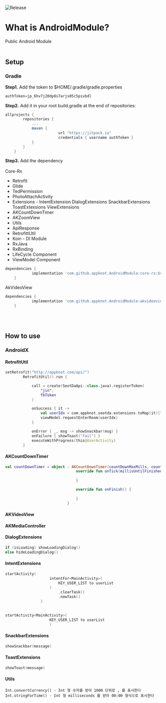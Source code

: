 ![Release](https://jitpack.io/v/appknot/AndroidModule.svg)

# What is AndroidModule?

Public Android Module
<br/><br/>


## Setup


### Gradle
<b>Step1.</b> Add the token to $HOME/.gradle/gradle.properties
```gradle
authToken=jp_6hv7j20dp8s7arjs05c5pivbdl
```

<b>Step2.</b> Add it in your root build.gradle at the end of repositories:
```gradle
allprojects {
		repositories {
			...
			maven {
                        url "https://jitpack.io"
                        credentials { username authToken }
            }
		}
	}
```

<b>Step3.</b> Add the dependency
<br/><br/>
Core-Rx
* Retrofit
* Glide
* TedPermission
* PhotoAttachActivity
* Extensions - IntentExtension DialogExtensions SnackbarExtensions ToastExtexsions ViewExtensions
* AKCountDownTimer
* AKZoomView
* Utils
* ApiResponse
* RetrofittUtil
* Koin - DI Module
* RxJava
* RxBinding
* LifeCycle Component
* ViewModel Component


```gradle
dependencies {
	        implementation 'com.github.appknot.AndroidModule:core-rx:$version'
	}
```
AkVideoView
```gradle
dependencies {
	        implementation 'com.github.appknot.AndroidModule:akvideoview:$version'
	}
```
<br/><br/>

## How to use

### AndroidX
#### RetrofitUtil
```kotlin
setRetrofit("http://appknot.com/api/")
        RetrofitUtil().run {

            call = create(SeotDaApi::class.java).registerToken(
                "jin",
                fbToken
            )

            onSuccess { it ->
                val userIdx = com.appknot.seotda.extensions.toMap(it)["user_idx"].toString()
                viewModel.requestEnterRoom(userIdx)
            }

            onError { _, msg -> showSnackbar(msg) }
            onFailure { showToast("fail") }
            executeWithProgress(this@UserActivity)
        }
```
#### AKCountDownTimer
```kotlin
val countDownTimer = object : AKCountDownTimer(countDownMaxMills, countDownInterval) {
                                override fun onTick(millisUntilFinished: Long) {
                                    
                                }

                                override fun onFinish() {
                                
                                }
                            }
```

#### AKVideoView
#### AKMediaController

#### DialogExtensions
```kotlin
if (isLoading) showLoadingDialog()
else hideLoadingDialog()
```

#### IntentExtensions
```kotlin
startActivity(
                    intentFor<MainActivity>(
                        KEY_USER_LIST to userList
                    )
                        .clearTask()
                        .newTask()
                )
                
                
startActivity<MainActivity>(
                    KEY_USER_LIST to userList
                    )
```

#### SnackbarExtensions
```kotlin
showSnackbar(message)
```

#### ToastExtensions
```kotlin
showToast(message)
```

#### Utils
```
Int.convertCurrency() - Int 형 숫자를 받아 1000 단위로 , 를 표시한다
Int.stringForTime() - Int 형 milliseconds 를 받아 00:00 형식으로 표시한다
```
